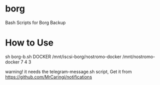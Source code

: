# borg
Bash Scripts for Borg Backup

# How to Use
sh borg-b.sh DOCKER /mnt/iscsi-borg/nostromo-docker /mnt/nostromo-docker 7 4 3

warning! it needs the telegram-message.sh script,
Get it from https://github.com/MrCaringi/notifications
